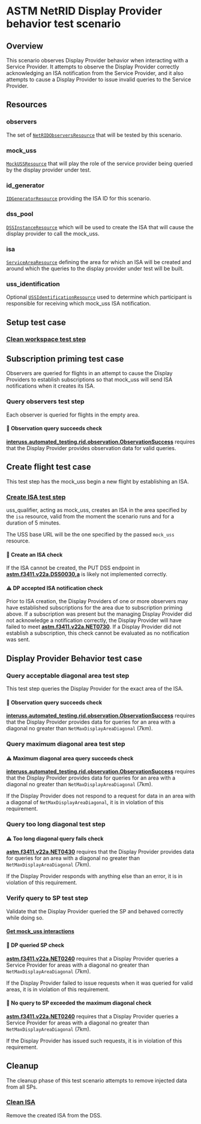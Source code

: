 # ASTM NetRID Display Provider behavior test scenario

## Overview

This scenario observes Display Provider behavior when interacting with a Service Provider.  It attempts to observe the Display Provider correctly acknowledging an ISA notification from the Service Provider, and it also attempts to cause a Display Provider to issue invalid queries to the Service Provider.

## Resources

### observers

The set of [`NetRIDObserversResource`](../../../../resources/netrid/observers.py) that will be tested by this scenario.

### mock_uss

[`MockUSSResource`](../../../../resources/interuss/mock_uss/client.py) that will play the role of the service provider being queried by the display provider under test.

### id_generator

[`IDGeneratorResource`](../../../../resources/interuss/id_generator.py) providing the ISA ID for this scenario.

### dss_pool

[`DSSInstanceResource`](../../../../resources/astm/f3411/dss.py) which will be used to create the ISA that will cause the display provider to call the mock_uss.

### isa

[`ServiceAreaResource`](../../../../resources/netrid/service_area.py) defining the area for which an ISA will be created and around which the queries to the display provider under test will be built.

### uss_identification

Optional [`USSIdentificationResource`](../../../../resources/interuss/uss_identification.py) used to determine which participant is responsible for receiving which mock_uss ISA notification.

## Setup test case

### [Clean workspace test step](./dss/test_steps/clean_workspace.md)

## Subscription priming test case

Observers are queried for flights in an attempt to cause the Display Providers to establish subscriptions so that mock_uss will send ISA notifications when it creates its ISA.

### Query observers test step

Each observer is queried for flights in the empty area.

#### 🛑 Observation query succeeds check

**[interuss.automated_testing.rid.observation.ObservationSuccess](../../../../requirements/interuss/automated_testing/rid/observation.md)** requires that the Display Provider provides observation data for valid queries.

## Create flight test case

This test step has the mock_uss begin a new flight by establishing an ISA.

### [Create ISA test step](./dss/test_steps/put_isa.md)

uss_qualifier, acting as mock_uss, creates an ISA in the area specified by the `isa` resource, valid from the moment the scenario runs and for a duration of 5 minutes.

The USS base URL will be the one specified by the passed `mock_uss` resource.

#### 🛑 Create an ISA check

If the ISA cannot be created, the PUT DSS endpoint in **[astm.f3411.v22a.DSS0030,a](../../../../requirements/astm/f3411/v22a.md)** is likely not implemented correctly.

#### ⚠️ DP accepted ISA notification check

Prior to ISA creation, the Display Providers of one or more observers may have established subscriptions for the area due to subscription priming above.  If a subscription was present but the managing Display Provider did not acknowledge a notification correctly, the Display Provider will have failed to meet **[astm.f3411.v22a.NET0730](../../../../requirements/astm/f3411/v22a.md)**.  If a Display Provider did not establish a subscription, this check cannot be evaluated as no notification was sent.

## Display Provider Behavior test case

### Query acceptable diagonal area test step

This test step queries the Display Provider for the exact area of the ISA.

#### 🛑 Observation query succeeds check

**[interuss.automated_testing.rid.observation.ObservationSuccess](../../../../requirements/interuss/automated_testing/rid/observation.md)** requires that the Display Provider provides data for queries for an area with a diagonal no greater than `NetMaxDisplayAreaDiagonal` (7km).

### Query maximum diagonal area test step

#### ⚠️ Maximum diagonal area query succeeds check

**[interuss.automated_testing.rid.observation.ObservationSuccess](../../../../requirements/interuss/automated_testing/rid/observation.md)** requires that the Display Provider provides data for queries for an area with a diagonal no greater than `NetMaxDisplayAreaDiagonal` (7km).

If the Display Provider does not respond to a request for data in an area with a diagonal of `NetMaxDisplayAreaDiagonal`, it is in violation of this requirement.

### Query too long diagonal test step

#### ⚠️ Too long diagonal query fails check

**[astm.f3411.v22a.NET0430](../../../../requirements/astm/f3411/v22a.md)** requires that the Display Provider provides data for queries for an area with a diagonal no greater than `NetMaxDisplayAreaDiagonal` (7km).

If the Display Provider responds with anything else than an error, it is in violation of this requirement.

### Verify query to SP test step

Validate that the Display Provider queried the SP and behaved correctly while doing so.

#### [Get mock_uss interactions](../../../interuss/mock_uss/get_mock_uss_interactions.md)

#### 🛑 DP queried SP check

**[astm.f3411.v22a.NET0240](../../../../requirements/astm/f3411/v22a.md)** requires that a Display Provider queries a Service Provider for areas with a diagonal no greater than `NetMaxDisplayAreaDiagonal` (7km).

If the Display Provider failed to issue requests when it was queried for valid areas, it is in violation of this requirement.

#### 🛑 No query to SP exceeded the maximum diagonal check

**[astm.f3411.v22a.NET0240](../../../../requirements/astm/f3411/v22a.md)** requires that a Display Provider queries a Service Provider for areas with a diagonal no greater than `NetMaxDisplayAreaDiagonal` (7km).

If the Display Provider has issued such requests, it is in violation of this requirement.

## Cleanup

The cleanup phase of this test scenario attempts to remove injected data from all SPs.

### [Clean ISA](./dss/test_steps/clean_workspace.md)

Remove the created ISA from the DSS.
